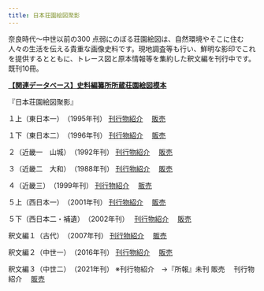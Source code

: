 ```yaml
---
title: 日本荘園絵図聚影
---
```


奈良時代～中世以前の300 点弱にのぼる荘園絵図は、自然環境やそこに住む人々の生活を伝える貴重な画像史料です。現地調査等も行い、鮮明な影印でこれを提供するとともに、トレース図と原本情報等を集約した釈文編を刊行中です。既刊10冊。

<b>
  <a
                    href="https://wwwap.hi.u-tokyo.ac.jp/ships/"
                    target="blank"
                    >【関連データベース】史料編纂所所蔵荘園絵図模本</a
                >
</b>


『日本荘園絵図聚影』

１上（東日本一）　（1995年刊）
 <a
                    href="https://www.hi.u-tokyo.ac.jp/publication/syoho/30/pub_nihonshouen-01-jou-01.html"
                    target="blank"
                    >刊行物紹介</a
                >　
<a
                    href="http://www.utp.or.jp/book/b304010.html"
                    target="blank"
                    >販売</a
                >　

１下（東日本二）　（1996年刊）
<a
                    href="https://www.hi.u-tokyo.ac.jp/publication/syoho/31/pub_nihonshouen-01-ge-02.html"
                    target="blank"
                    >刊行物紹介</a
                >　
<a
                    href="http://www.utp.or.jp/book/b304011.html"
                    target="blank"
                    >販売</a
                >　
                
２（近畿一　山城）　（1992年刊）
<a
                    href="https://www.hi.u-tokyo.ac.jp/publication/syoho/28/pub_nihonshouen-02-01.html"
                    target="blank"
                    >刊行物紹介</a
                >　
<a
                    href="http://www.utp.or.jp/book/b304012.html"
                    target="blank"
                    >販売</a
                >　
                
３（近畿二　大和）　（1988年刊）
<a
                    href="https://www.hi.u-tokyo.ac.jp/publication/syoho/23/pub_nihonshouen-03-02.html"
                    target="blank"
                    >刊行物紹介</a
                >　
<a
                    href="http://www.utp.or.jp/book/b304013.html"
                    target="blank"
                    >販売</a
                >　
                
４（近畿三）　（1999年刊）
<a
                    href="https://www.hi.u-tokyo.ac.jp/publication/syoho/34/pub_nihonshouen-04-03.html"
                    target="blank"
                    >刊行物紹介</a
                >　
<a
                    href="http://www.utp.or.jp/book/b304014.html"
                    target="blank"
                    >販売</a
                >　
                
５上（西日本一）　（2001年刊）
<a
                    href="https://www.hi.u-tokyo.ac.jp/publication/syoho/36/pub_nihonshouen-05-jou-01.html"
                    target="blank"
                    >刊行物紹介</a
                >　
<a
                    href="http://www.utp.or.jp/book/b304015.html"
                    target="blank"
                    >販売</a
                >　
                
５下（西日本二・補遺）　（2002年刊）　
<a
                    href="https://www.hi.u-tokyo.ac.jp/publication/syoho/37/pub_nihonshouen-05-ge-02.html"
                    target="blank"
                    >刊行物紹介</a
                >　
<a
                    href="http://www.utp.or.jp/book/b304016.html"
                    target="blank"
                    >販売</a
                >　
                
釈文編１（古代）　（2007年刊）
<a
                    href="https://www.hi.u-tokyo.ac.jp/publication/syoho/44/pub_syoen-syakumon-kodai.html"
                    target="blank"
                    >刊行物紹介</a
                >　
<a
                    href="http://www.utp.or.jp/book/b305648.html"
                    target="blank"
                    >販売</a
                >　
                
釈文編２（中世一）　（2016年刊）
<a
                    href="https://www.hi.u-tokyo.ac.jp/publication/syoho/51/pub_syoen-syakumon-2-chusei-1.html"
                    target="blank"
                    >刊行物紹介</a
                >　
<a
                    href="http://www.utp.or.jp/book/b307208.html"
                    target="blank"
                    >販売</a
                >　
                
釈文編３（中世二）　（2021年刊）
※刊行物紹介　→『所報』未刊
販売　
刊行物紹介　
<a
                    href="http://www.utp.or.jp/book/b557193.html"
                    target="blank"
                    >販売</a
                >　
                
